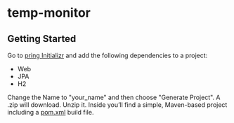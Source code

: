 # temp-monitor
## Getting Started
Go to [ pring Initializr](https://start.spring.io/) and add the following dependencies to a project:

* Web
* JPA
* H2

Change the Name to "your_name" and then choose "Generate Project". A .zip will download. Unzip it. Inside you’ll find a simple, Maven-based project including a [pom.xml](pom.xml) build file. 
